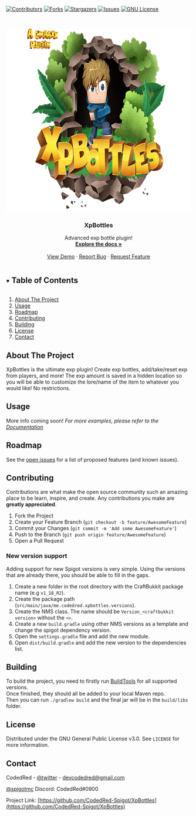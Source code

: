 
[![Contributors][contributors-shield]][contributors-url]
[![Forks][forks-shield]][forks-url]
[![Stargazers][stars-shield]][stars-url]
[![Issues][issues-shield]][issues-url]
[![GNU License][license-shield]][license-url]




<!-- PROJECT LOGO -->
<br />
<p align="center">
  <a href="https://github.com/CodedRed-Spigot/XpBottles">
     <img src="logo.png" alt="Logo" width="750" height="500">
  </a>

  <h3 align="center">XpBottles</h3>

  <p align="center">
    Advanced exp bottle plugin!
    <br />
    <a href="https://github.com/CodedRed-Spigot/XpBottles"><strong>Explore the docs »</strong></a>
    <br />
    <br />
    <a href="[site-url]">View Demo</a>
    ·
    <a href="https://github.com/CodedRed-Spigot/XpBottles/issues">Report Bug</a>
    ·
    <a href="https://github.com/CodedRed-Spigot/XpBottles/issues">Request Feature</a>
  </p>
</p>




<!-- TABLE OF CONTENTS -->
<details open="open">
  <summary><h2 style="display: inline-block">Table of Contents</h2></summary>
  <ol>
    <li>
      <a href="#about-the-project">About The Project</a>
    </li>
<!--    <li>
      <a href="#getting-started">Getting Started</a>
      <ul>
        <li><a href="#prerequisites">Prerequisites</a></li>
        <li><a href="#installation">Installation</a></li>
      </ul>
    </li> -->
    <li><a href="#usage">Usage</a></li>
    <li><a href="#roadmap">Roadmap</a></li>
    <li><a href="#contributing">Contributing</a></li>
    <li><a href="#building">Building</a></li>
    <li><a href="#license">License</a></li>
    <li><a href="#contact">Contact</a></li>
  </ol>
</details>




<!-- ABOUT THE PROJECT -->
## About The Project

XpBottles is the ultimate exp plugin! Create exp bottles, add/take/reset exp from players, and more! 
The exp amount is saved in a hidden location so you will be able to customize the lore/name of the item to whatever you would like!
No restrictions.




<!-- GETTING STARTED
## Getting Started -->

<!-- To get a local copy up and running follow these simple steps. -->




<!-- USAGE EXAMPLES -->
## Usage

More info coming soon!
_For more examples, please refer to the [Documentation][site-url]_




<!-- ROADMAP -->
## Roadmap

See the [open issues](https://github.com/CodedRed-Spigot/XpBottles/issues) for a list of proposed features (and known issues).




<!-- CONTRIBUTING -->
## Contributing

Contributions are what make the open source community such an amazing place to be learn, inspire, and create. Any contributions you make are **greatly appreciated**.

1. Fork the Project
2. Create your Feature Branch (`git checkout -b feature/AwesomeFeature`)
3. Commit your Changes (`git commit -m 'Add some AwesomeFeature'`)
4. Push to the Branch (`git push origin feature/AwesomeFeature`)
5. Open a Pull Request

### New version support
Adding support for new Spigot versions is very simple. Using the versions that are already there, you should be able to fill in the gaps.
1. Create a new folder in the root directory with the CraftBukkit package name (e.g `v1_18_R2`).
2. Create the package path (`src/main/java/me.codedred.xpbottles.versions`).
3. Create the NMS class. The name should be `Version_<craftbukkit version>` without the `<>`.
4. Create a new `build.gradle` using other NMS versions as a template and change the spigot dependency version.
5. Open the `settings.gradle` file and add the new module.
6. Open `dist/build.gradle` and add the new version to the dependencies list.




<!-- BUILDING -->
## Building
To build the project, you need to firstly run [BuildTools](https://www.spigotmc.org/wiki/buildtools/) for all supported versions.  
Once finished, they should all be added to your local Maven repo.  
Then you can run `./gradlew build` and the final jar will be in the `build/libs` folder.




<!-- LICENSE -->
## License

Distributed under the GNU General Public License v3.0. See `LICENSE` for more information.




<!-- CONTACT -->
## Contact

CodedRed - [@twitter](https://twitter.com/devcodedred) - devcodedred@gmail.com

[@spigotmc](https://www.spigotmc.org/resources/authors/codedred.421005/)
Discord: CodedRed#0900

Project Link: [https://github.com/CodedRed-Spigot/XpBottles](https://github.com/CodedRed-Spigot/XpBottles)




<!-- MARKDOWN LINKS & IMAGES -->
<!-- https://www.markdownguide.org/basic-syntax/#reference-style-links -->
[contributors-shield]: https://img.shields.io/github/contributors/CodedRed-Spigot/XpBottles.svg?style=for-the-badge
[contributors-url]: https://github.com/CodedRed-Spigot/XpBottles/graphs/contributors
[forks-shield]: https://img.shields.io/github/forks/CodedRed-Spigot/XpBottles.svg?style=for-the-badge
[forks-url]: https://github.com/CodedRed-Spigot/XpBottles/network/members
[stars-shield]: https://img.shields.io/github/stars/CodedRed-Spigot/XpBottles.svg?style=for-the-badge
[stars-url]: https://github.com/CodedRed-Spigot/XpBottles/stargazers
[issues-shield]: https://img.shields.io/github/issues/CodedRed-Spigot/XpBottles.svg?style=for-the-badge
[issues-url]: https://github.com/CodedRed-Spigot/XpBottles/issues
[license-shield]: https://img.shields.io/github/license/CodedRed-Spigot/XpBottles.svg?style=for-the-badge
[license-url]: https://github.com/CodedRed-Spigot/XpBottles/blob/master/LICENSE.txt
[site-url]: https://www.spigotmc.org/resources/xpbottles-convert-exp-into-bottles.69233/
